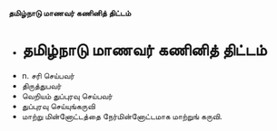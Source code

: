 **தமிழ்நாடு மாணவர் கணினித் திட்டம்**
- # தமிழ்நாடு மாணவர் கணினித் திட்டம்
- n. சரி செய்பவர்
- திருத்துபவர்
- வெறியம் துப்புரவு செய்பவர்
- துப்புரவு செய்யுங்கருவி
- மாற்று மின்னோட்டத்தை நேர்மின்னோட்டமாக மாற்றுங் கருவி.

